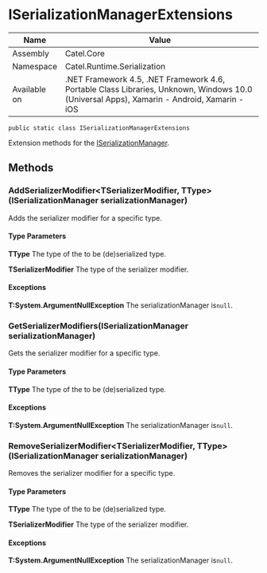 

# ISerializationManagerExtensions

Name|Value
---|---
Assembly|Catel.Core
Namespace|Catel.Runtime.Serialization
Available on|.NET Framework 4.5, .NET Framework 4.6, Portable Class Libraries, Unknown, Windows 10.0 (Universal Apps), Xamarin - Android, Xamarin - iOS

```
public static class ISerializationManagerExtensions
```

Extension methods for the [ISerializationManager](#).



## Methods

### AddSerializerModifier<TSerializerModifier, TType>(ISerializationManager serializationManager)

Adds the serializer modifier for a specific type.

#### Type Parameters

**TType**
The type of the to be (de)serialized type.

**TSerializerModifier**
The type of the serializer modifier.

#### Exceptions

**T:System.ArgumentNullException**
The serializationManager is`null`.



### GetSerializerModifiers<TType>(ISerializationManager serializationManager)

Gets the serializer modifier for a specific type.

#### Type Parameters

**TType**
The type of the to be (de)serialized type.

#### Exceptions

**T:System.ArgumentNullException**
The serializationManager is`null`.



### RemoveSerializerModifier<TSerializerModifier, TType>(ISerializationManager serializationManager)

Removes the serializer modifier for a specific type.

#### Type Parameters

**TType**
The type of the to be (de)serialized type.

**TSerializerModifier**
The type of the serializer modifier.

#### Exceptions

**T:System.ArgumentNullException**
The serializationManager is`null`.



